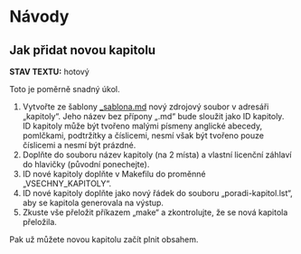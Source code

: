 <!--

Linux Kniha kouzel, dokumentace: Návody
Copyright (c) 2020 Singularis <singularis@volny.cz>

Toto dílo je dílem svobodné kultury; můžete ho šířit a modifikovat pod
podmínkami licence Creative Commons Attribution-ShareAlike 4.0 International
vydané neziskovou organizací Creative Commons. Text licence je přiložený
k tomuto projektu nebo ho můžete najít na webové adrese:

https://creativecommons.org/licenses/by-sa/4.0/

-->

# Návody

## Jak přidat novou kapitolu

**STAV TEXTU:** hotový

Toto je poměrně snadný úkol.

1. Vytvořte ze šablony [\_sablona.md](../kapitoly/_sablona.md) nový zdrojový soubor v adresáři „kapitoly“. Jeho název bez přípony „.md“ bude sloužit jako ID kapitoly. ID kapitoly může být tvořeno malými písmeny anglické abecedy, pomlčkami, podtržítky a číslicemi, nesmí však být tvořeno pouze číslicemi a nesmí být prázdné.
2. Doplňte do souboru název kapitoly (na 2 místa) a vlastní licenční záhlaví do hlavičky (původní ponechejte).
3. ID nové kapitoly doplňte v Makefilu do proměnné „VSECHNY\_KAPITOLY“.
4. ID nové kapitoly doplňte jako nový řádek do souboru „poradi-kapitol.lst“, aby se kapitola generovala na výstup.
5. Zkuste vše přeložit příkazem „make“ a zkontrolujte, že se nová kapitola přeložila.

Pak už můžete novou kapitolu začít plnit obsahem.

<!--
## Jak přidat podporu nového znaku

1. Zjistěte, jak daný znak vysázet v LaTeXu.
2. Ve skriptu [do\_latexu.awk](../skripty/do_latexu.awk) ve funkci ZpracujZnak() přidejte novou větev přepínače pro obsluhu vámi zvoleného znaku.
3. Pokud daný znak vyžaduje zvláštní zacházení ve formátu HTML, učiňte totéž i ve skriptu [do\_html.awk](../skripty/do_html.awk), většinu znaků však bude možno do HTML zkopírovat přímo.
4. Do zvláštní kapitoly [\_ukazka](../kapitoly/_ukazka.md) doplňte nový znak do seznamu podporovaných znaků.
5. Pokud kapitola „\_ukazka“ není uvedena v souboru „poradi-kapitol.lst“, doplňte ji tam.
6. Zkuste přeložit všechny výstupní formáty příkazem „make“ a zkontrolujte překlad kapitoly „Ukázka“, zda v každém výstupním formátu, kromě formátu LOG, obsahuje korektně vysázený nový znak.

Pokud má být nový znak v Markdownu zadávaný HTML entitou nebo jiným nestandardním způsobem,
budete muset navíc navštívit skript [hlavni.awk](../skripty/hlavni.awk)
a doplnit interpretaci nové entity do funkce FormatovatRadek(), případně
i do funkce ZpracujZnaky(), pokud má být entita interpretována v kontextech
nepodporujících formátování jako např. URL adresy.
-->
